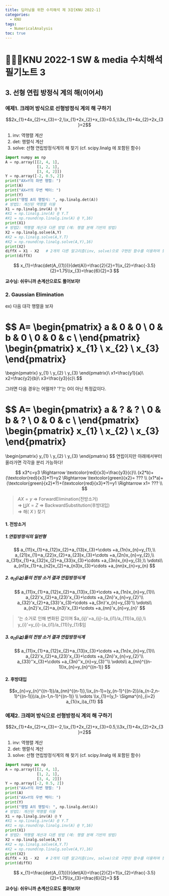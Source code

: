 ```yaml
---
title: 딥러닝을 위한 수치해석 제 3강[KNU 2022-1]
categories:
  - KNU
tags:
  - NumericalAnalysis
toc: true
---
```


# 👨‍💻🏫KNU 2022-1 SW & media 수치해석 필기노트 3

## 3. 선형 연립 방정식 계의 해(이어서)

### 예제1. 크레머 방식으로 선형방정식 계의 해 구하기

$$2x_{1}+4x_{2}+x_{3}=-2,\\x_{1}+2x_{2}+x_{3}=0.5,\\3x_{1}+4x_{2}+2x_{3}=2$$

1. inv: 역행렬 계산
2. det: 행렬식 계산
3. solve: 선형 연립방정식계의 해 찾기 (cf. scipy.linalg 에 포함된 함수)

~~~python
import numpy as np
A = np.array([[2, 4, 1], 
              [1, 2, 1],
              [3, 4, 2]])
Y = np.array([-2, 0.5, 2])
print("AX=Y의 좌변 행렬: ")
print(A)
print("AX=Y의 우변 벡터: ")
print(Y)
print("행렬 A의 행렬식: ", np.linalg.det(A))
# 방법1: 계산된 역행렬 이용
X1 = np.linalg.inv(A) @ Y
#X1 = np.linalg.inv(A) @ Y.T
#X1 = np.round(np.linalg.inv(A) @ Y,16)
print(X1)
# 방법2: 역행렬 계산과 다른 방법 (예: 행렬 분해 기반의 방법)
X2 = np.linalg.solve(A,Y)
#X2 = np.linalg.solve(A,Y.T)
#X2 = np.round(np.linalg.solve(A,Y),16)
print(X2)
diffX = X1 - X2   # 2개의 다른 알고리즘(inv, solve)으로 구현된 함수를 이용하여 찾아진 해 비교(X1 vs X2)
print(diffX)
~~~

$$ x_{1}=\frac{det(A_{(1)})}{det(A)}=\frac{2}{2}=1\\x_{2}=\frac{-3.5}{2}=1.75\\x_{3}=\frac{6}{2}=3 $$

**교수님: 쉬우니까 손계산으로도 풀어보자!**

### 2. Gaussian Elimination

ex) 다음 대각 행렬을 보자

$$
A= \begin{pmatrix}
  a & 0  & 0 \\
  0 & b  & 0 \\
  0 & 0  & c \\ 
 \end{pmatrix}
 \begin{pmatrix}
  x_{1} \\
  x_{2} \\
  x_{3}
 \end{pmatrix}
 =
  \begin{pmatrix}
  y_{1} \\
  y_{2} \\
  y_{3}
 \end{pmatrix}\\
 x1=\frac{y1}{a}\\
 x2=\frac{y2}{b}\\
 x3=\frac{y3}{c}\\
 $$

그러면 다음 경우는 어떨까? '?'는 0이 아닌 특정값이다.

$$
A= \begin{pmatrix}
  a & ?  & ? \\
  0 & b  & ? \\
  0 & 0  & c \\
 \end{pmatrix}
 \begin{pmatrix}
  x_{1} \\
  x_{2} \\
  x_{3}
 \end{pmatrix}
 =
  \begin{pmatrix}
  y_{1} \\
  y_{2} \\
  y_{3}
 \end{pmatrix}
 $$
연립이지만 아래에서부터 올라가면 각각을 분리 가능하다!

$$
x3*c=y3 \Rightarrow \textcolor{red}{x3}=\frac{y3}{c}\\
(x2*b)+(\textcolor{red}{x3}*?)=y2 \Rightarrow \textcolor{green}{x2}= ??? \\
(x1*a)+(\textcolor{green}{x2}*?)+(\textcolor{red}{x3}*?)=y1 \Rightarrow x1= ??? \\
$$

> $AX=y$
> $\Rightarrow$
> ForwardElimination(전방소거) <br>
> $\Rightarrow$ $\coprod X=Z$
> $\Rightarrow$
> BackwardSubstitution(후방대입) <br>
> $\Rightarrow$ 해( $X$ ) 찾기

#### 1. 전방소거

##### 1.연립방정식의 일반형

$$
a_{11}x_{1}+a_{12}x_{2}+a_{13}x_{3}+\cdots +a_{1n}x_{n}=y_{1},\\
a_{21}x_{1}+a_{22}x_{2}+a_{23}x_{3}+\cdots +a_{2n}x_{n}=y_{2},\\
a_{31}x_{1}+a_{32}x_{2}+a_{33}x_{3}+\cdots +a_{3n}x_{n}=y_{3},\\
\vdots\\
a_{n1}x_{1}+a_{n2}x_{2}+a_{n3}x_{3}+\cdots +a_{nn}x_{n}=y_{n}
$$

##### 2. $a_{i1}(i \geqq )$들의 전방 소거 결과 연립방정식계

$$
a_{11}x_{1}+a_{12}x_{2}+a_{13}x_{3}+\cdots +a_{1n}x_{n}=y_{1}\\
a_{22}'x_{2}+a_{23}'x_{3}+\cdots +a_{2n}'x_{n}=y_{2}'\\
a_{32}'x_{2}+a_{33}'x_{3}+\cdots +a_{3n}'x_{n}=y_{3}'\\
\vdots\\
a_{n2}'x_{2}+a_{n3}'x_{3}+\cdots +a_{nn}'x_{n}=y_{n}'
$$

> '는 소거로 인해 변화된 값이며 $a_{ij}'=a_{ij}-(a_{i1}/a_{11})a_{ij},\\ y_{i}'=y_{i}-(a_{i1}/a_{11})y_{1}$임

##### 3. $a_{i1}(i \geqq )$들의 전방 소거 결과 연립방정식계

$$
a_{11}x_{1}+a_{12}x_{2}+a_{13}x_{3}+\cdots +a_{1n}x_{n}=y_{1}\\
a_{22}'x_{2}+a_{23}'x_{3}+\cdots +a_{2n}'x_{n}=y_{2}'\\
a_{33}''x_{3}+\cdots +a_{3n}''x_{n}=y_{3}''\\
\vdots\\
a_{nn}^{(n-1)}x_{n}=y_{n}^{(n-1)}
$$

#### 2. 후방대입

$$x_{n}=y_{n}^{(n-1)}/a_{nn}^{(n-1)},\\x_{n-1}=(y_{n-1}^{(n-2)}/a_{n-2,n-1}^{(n-1)})/a_{n-1,n-1}^{(n-1)} \\ \vdots \\x_{1}=(y_1- \Sigma^{n}_{i=2} a_{1i}x_i)a_{11} $$

### 예제2. 크레머 방식으로 선형방정식 계의 해 구하기

$$2x_{1}+4x_{2}+x_{3}=-2,\\x_{1}+2x_{2}+x_{3}=0.5,\\3x_{1}+4x_{2}+2x_{3}=2$$

1. inv: 역행렬 계산
2. det: 행렬식 계산
3. solve: 선형 연립방정식계의 해 찾기 (cf. scipy.linalg 에 포함된 함수)

~~~python
import numpy as np
A = np.array([[2, 4, 1], 
              [1, 2, 1],
              [3, 4, 2]])
Y = np.array([-2, 0.5, 2])
print("AX=Y의 좌변 행렬: ")
print(A)
print("AX=Y의 우변 벡터: ")
print(Y)
print("행렬 A의 행렬식: ", np.linalg.det(A))
# 방법1: 계산된 역행렬 이용
X1 = np.linalg.inv(A) @ Y
#X1 = np.linalg.inv(A) @ Y.T
#X1 = np.round(np.linalg.inv(A) @ Y,16)
print(X1)
# 방법2: 역행렬 계산과 다른 방법 (예: 행렬 분해 기반의 방법)
X2 = np.linalg.solve(A,Y)
#X2 = np.linalg.solve(A,Y.T)
#X2 = np.round(np.linalg.solve(A,Y),16)
print(X2)
diffX = X1 - X2   # 2개의 다른 알고리즘(inv, solve)으로 구현된 함수를 이용하여 찾아진 해 비교(X1 vs X2)
print(diffX)
~~~

$$ x_{1}=\frac{det(A_{(1)})}{det(A)}=\frac{2}{2}=1\\x_{2}=\frac{-3.5}{2}=1.75\\x_{3}=\frac{6}{2}=3 $$

**교수님: 쉬우니까 손계산으로도 풀어보자!**